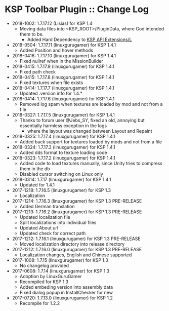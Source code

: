 # KSP Toolbar Plugin :: Change Log

* 2018-1002: 1.7.17.12 (Lisias) for KSP 1.4
	+ Moving data files into <KSP_ROOT>/PluginData, where God intended them to be.
		- Added Hard Dependency to [KSP API Extensions/L](https://github.com/net-lisias-ksp/KSPAPIExtensions)
* 2018-0504: 1.7.17.11 (linuxgurugamer) for KSP 1.4.1
	+ Added Position and hover methods
* 2018-0416: 1.7.17.10 (linuxgurugamer) for KSP 1.4.1
	+ Fixed nullref when in the MissionBuilder
* 2018-0415: 1.7.17.9 (linuxgurugamer) for KSP 1.4.1
	+ Fixed path check
* 2018-0415: 1.7.17.8 (linuxgurugamer) for KSP 1.4.1
	+ Fixed textures when file exists
* 2018-0414: 1.7.17.7 (linuxgurugamer) for KSP 1.4.1
	+ Updated .version info for 1.4.*
* 2018-0414: 1.7.17.6 (linuxgurugamer) for KSP 1.4.1
	+ Removed log spam when textures are loaded by mod and not from a file
* 2018-0327: 1.7.17.5 (linuxgurugamer) for KSP 1.4.1
	+ Thanks to forum user @Jebs_SY, fixed an old, annoying but essentially harmless exception in the logs
		- where the layout was changed between Layout and Repaint
* 2018-0325: 1.7.17.4 (linuxgurugamer) for KSP 1.4.1
	+ Added back support for textures loaded by mods and not from a file
* 2018-0324: 1.7.17.3 (linuxgurugamer) for KSP 1.4.1
	+ Added dds format to texture loading code
* 2018-0323: 1.7.17.2 (linuxgurugamer) for KSP 1.4.1
	+ Added code to load textures manually, since Unity tries to compress them in the db
	+ Disabled cursor switching on Linux only
* 2018-0314: 1.7.17 (linuxgurugamer) for KSP 1.4.1
	+ Updated for 1.4.1
* 2017-1218: 1.7.16.5 (linuxgurugamer) for KSP 1.3
	+ Localization
* 2017-1214: 1.7.16.3 (linuxgurugamer) for KSP 1.3 PRE-RELEASE
	+ Added German translation
* 2017-1213: 1.7.16.2 (linuxgurugamer) for KSP 1.3 PRE-RELEASE
	+ Updated localization file
	+ Split localizations into individual files
	+ Updated About url
	+ Updated check for correct path
* 2017-1212: 1.7.16.1 (linuxgurugamer) for KSP 1.3 PRE-RELEASE
	+ Moved localization directory into release directory
* 2017-1212: 1.7.16.0 (linuxgurugamer) for KSP 1.3 PRE-RELEASE
	+ Localization changes, English and Chinese supported
* 2017-1008: 1.7.15 (linuxgurugamer) for KSP 1.3
	+ No changelog provided
* 2017-0608: 1.7.14 (linuxgurugamer) for KSP 1.3
	+ Adoption by LinuxGuruGamer
	+ Recompiled for KSP 1.3
	+ Added embeding version into assembly data
	+ Fixed dialog popup in InstallChecker for new
* 2017-0720: 1.7.13.0 (linuxgurugamer) for KSP 1.2
	+ Recompile for 1.2.2
